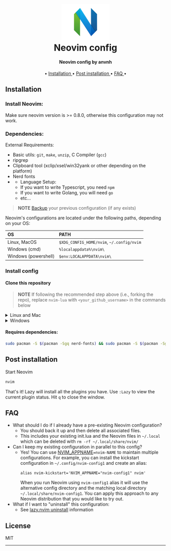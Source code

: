 <h1 align="center">
  <br>
  <a href=""><img src="/images/neovim.png" alt="Neovim" width="150"></a>
  <br>
	Neovim config
  <br>
</h1>

<h4 align="center">Neovim config by anvnh</h4>

<p align="center">
  • <a href="#installation"> Installation </a> •
  <a href="#post-installation"> Post installation </a> •
  <a href="#faq"> FAQ </a> •
</p>

## Installation
### Install Neovim:
Make sure neovim version is >= 0.8.0, otherwise this configuration may not work.

### Dependencies:
External Requirements:
- Basic utils: `git`, `make`, `unzip`, C Compiler (`gcc`)
- ripgrep
- Clipboard tool (xclip/xsel/win32yank or other depending on the platform)
- Nerd fonts
- - Language Setup:
  - If you want to write Typescript, you need `npm`
  - If you want to write Golang, you will need `go`
  - etc...


> **NOTE**
> [Backup](#FAQ) your previous configuration (if any exists)

Neovim's configurations are located under the following paths, depending on your OS:

| OS | PATH |
| :- | :--- |
| Linux, MacOS | `$XDG_CONFIG_HOME/nvim`, `~/.config/nvim` |
| Windows (cmd)| `%localappdata%\nvim\` |
| Windows (powershell)| `$env:LOCALAPPDATA\nvim\` |

### Install config
#### Clone this repository
> **NOTE**
> If following the recommended step above (i.e., forking the repo), replace
> `nvim-lua` with `<your_github_username>` in the commands below

<details><summary> Linux and Mac </summary>

```sh
git clone https://github.com/nvim-lua/kickstart.nvim.git "${XDG_CONFIG_HOME:-$HOME/.config}"/nvim
```

</details>

<details><summary> Windows </summary>

If you're using `cmd.exe`:

```
git clone https://github.com/nvim-lua/kickstart.nvim.git "%localappdata%\nvim"
```

If you're using `powershell.exe`

```
git clone https://github.com/nvim-lua/kickstart.nvim.git "${env:LOCALAPPDATA}\nvim"
```

</details>

#### Requires dependencies: 
```sh
sudo pacman -S $(pacman -Sgq nerd-fonts) && sudo pacman -S $(pacman -Sgq nodejs) && sudo pacman -S npm && sudo pacman -S unzip zip sxiv imagemagick
```

## Post installation
Start Neovim

```sh
nvim
```
That's it! Lazy will install all the plugins you have. Use `:Lazy` to view
the current plugin status. Hit `q` to close the window.

## FAQ

* What should I do if I already have a pre-existing Neovim configuration?
  * You should back it up and then delete all associated files.
  * This includes your existing init.lua and the Neovim files in `~/.local`
    which can be deleted with `rm -rf ~/.local/share/nvim/`
* Can I keep my existing configuration in parallel to this config?
  * Yes! You can use [NVIM_APPNAME](https://neovim.io/doc/user/starting.html#%24NVIM_APPNAME)`=nvim-NAME`
    to maintain multiple configurations. For example, you can install the kickstart
    configuration in `~/.config/nvim-config1` and create an alias:
    ```
    alias nvim-kickstart='NVIM_APPNAME="nvim-config1" nvim'
    ```
    When you run Neovim using `nvim-config1` alias it will use the alternative
    config directory and the matching local directory
    `~/.local/share/nvim-config1`. You can apply this approach to any Neovim
    distribution that you would like to try out.
* What if I want to "uninstall" this configuration:
  * See [lazy.nvim uninstall](https://lazy.folke.io/usage#-uninstalling) information

## License

MIT

---
